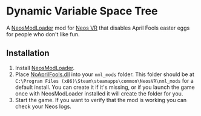 Dynamic Variable Space Tree
===========================

A [NeosModLoader](https://github.com/zkxs/NeosModLoader) mod for [Neos VR](https://neos.com/) that disables April Fools easter eggs for people who don't like fun.


## Installation
1. Install [NeosModLoader](https://github.com/zkxs/NeosModLoader).
2. Place [NoAprilFools.dll](https://github.com/Banane9/NeosNoAprilFools/releases/latest/download/NoAprilFools.dll) into your `nml_mods` folder. This folder should be at `C:\Program Files (x86)\Steam\steamapps\common\NeosVR\nml_mods` for a default install. You can create it if it's missing, or if you launch the game once with NeosModLoader installed it will create the folder for you.
3. Start the game. If you want to verify that the mod is working you can check your Neos logs.
